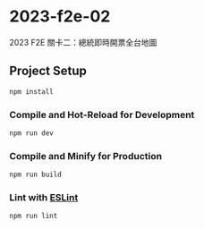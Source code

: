 # 2023-f2e-02
2023 F2E 關卡二：總統即時開票全台地圖

## Project Setup

```sh
npm install
```

### Compile and Hot-Reload for Development

```sh
npm run dev
```

### Compile and Minify for Production

```sh
npm run build
```

### Lint with [ESLint](https://eslint.org/)

```sh
npm run lint
```
